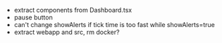 - extract components from Dashboard.tsx
- pause button
- can't change showAlerts if tick time is too fast while showAlerts=true
- extract webapp and src, rm docker?
